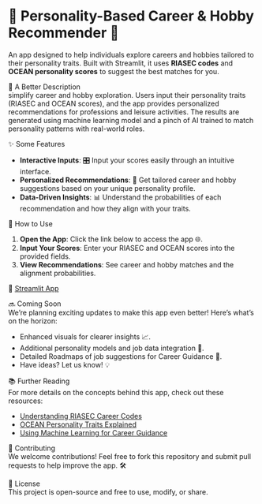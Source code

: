 # 🧠 Personality-Based Career & Hobby Recommender 🧠  
An app designed to help individuals explore careers and hobbies tailored to their personality traits. Built with Streamlit, it uses **RIASEC codes** and **OCEAN personality scores** to suggest the best matches for you.  

📝 A Better Description  
simplify career and hobby exploration. Users input their personality traits (RIASEC and OCEAN scores), and the app provides personalized recommendations for professions and leisure activities. The results are generated using machine learning model and a pinch of AI trained to match personality patterns with real-world roles.  

✨ Some Features  
- **Interactive Inputs**: 🎛️ Input your scores easily through an intuitive interface.  
- **Personalized Recommendations**: 🔄 Get tailored career and hobby suggestions based on your unique personality profile.  
- **Data-Driven Insights**: 📊 Understand the probabilities of each recommendation and how they align with your traits.   

🚀 How to Use  
1. **Open the App**: Click the link below to access the app 🌐.  
2. **Input Your Scores**: Enter your RIASEC and OCEAN scores into the provided fields.  
3. **View Recommendations**: See career and hobby matches and the alignment probabilities.  

🔗 [Streamlit App](https://personality-test-biher.streamlit.app/)  

🔜 Coming Soon  
We’re planning exciting updates to make this app even better! Here’s what’s on the horizon:  
- Enhanced visuals for clearer insights 📈.  
- Additional personality models and job data integration 🤖.  
- Detailed Roadmaps of job suggestions for Career Guidance 🧠.  
- Have ideas? Let us know! 💡  

📚 Further Reading  
For more details on the concepts behind this app, check out these resources:  
- [Understanding RIASEC Career Codes](https://www.careerkey.org/choose-a-career/riasec-themes.html)  
- [OCEAN Personality Traits Explained](https://en.wikipedia.org/wiki/Big_Five_personality_traits)  
- [Using Machine Learning for Career Guidance](https://towardsdatascience.com)  

🙌 Contributing  
We welcome contributions! Feel free to fork this repository and submit pull requests to help improve the app. 🛠️  

📜 License  
This project is open-source and free to use, modify, or share.  
